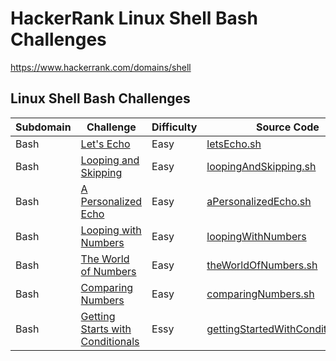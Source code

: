 # HackerRank Linux Shell Bash Challenges

https://www.hackerrank.com/domains/shell

## Linux Shell Bash Challenges

| Subdomain | Challenge                                                                                                                             | Difficulty    | Source Code                                                                       |
|-----------|---------------------------------------------------------------------------------------------------------------------------------------|---------------|--------------------------------------------------------------------------|
| Bash      | [Let's Echo](https://www.hackerrank.com/challenges/bash-tutorials-lets-echo/problem)                                                  | Easy          | [letsEcho.sh](letsEcho.sh)                                                |
| Bash      | [Looping and Skipping](https://www.hackerrank.com/challenges/bash-tutorials---looping-and-skipping/problem)                           | Easy          | [loopingAndSkipping.sh](loopingAndSkipping.sh)                            |
| Bash      | [A Personalized Echo](https://www.hackerrank.com/challenges/bash-tutorials---a-personalized-echo/problem)                             | Easy          | [aPersonalizedEcho.sh](aPersonalizedEcho.sh)                              |
| Bash      | [Looping with Numbers](https://www.hackerrank.com/challenges/bash-tutorials---looping-with-numbers/problem)                           | Easy          | [loopingWithNumbers](loopingWithNumbers.sh)                               |
| Bash      | [The World of Numbers](https://www.hackerrank.com/challenges/bash-tutorials---the-world-of-numbers/problem)                           | Easy          | [theWorldOfNumbers.sh](theWorldOfNumbers.sh)                              |
| Bash      | [Comparing Numbers](https://www.hackerrank.com/challenges/bash-tutorials---comparing-numbers/problem)                                 | Easy          | [comparingNumbers.sh](comparingNumbers.sh)                                |
| Bash      | [Getting Starts with Conditionals](https://www.hackerrank.com/challenges/bash-tutorials---getting-started-with-conditionals/problem)  | Essy          | [gettingStartedWithConditionals.sh](gettingStartedWithConditionals.sh)    |